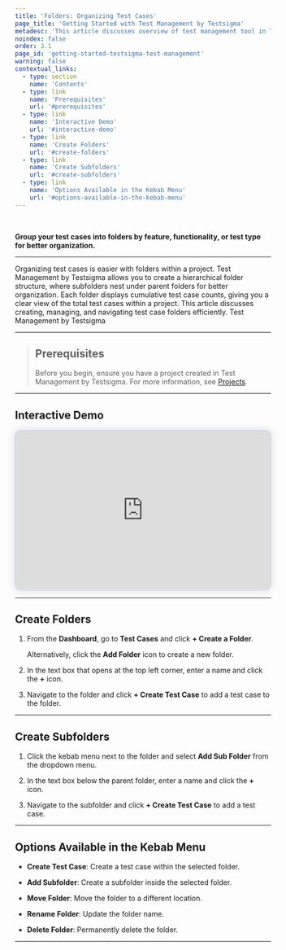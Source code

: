 ```yaml
---
title: 'Folders: Organizing Test Cases'
page_title: 'Getting Started with Test Management by Testsigma'
metadesc: 'This article discusses overview of test management tool in Testsigma | Keep your test cases, test plans, test runs, and reports organized in one place'
noindex: false
order: 3.1
page_id: 'getting-started-testsigma-test-management'
warning: false
contextual_links:
  - type: section
    name: 'Contents'
  - type: link
    name: 'Prerequisites'
    url: '#prerequisites'
  - type: link
    name: 'Interactive Demo'
    url: '#interactive-demo'
  - type: link
    name: 'Create Folders'
    url: '#create-folders'
  - type: link
    name: 'Create Subfolders'
    url: '#create-subfolders'
  - type: link
    name: 'Options Available in the Kebab Menu'
    url: '#options-available-in-the-kebab-menu'
---
```


<br>

**Group your test cases into folders by feature, functionality, or test type for better organization.**

---

Organizing test cases is easier with folders within a project. Test Management by Testsigma allows you to create a hierarchical folder structure, where subfolders nest under parent folders for better organization. Each folder displays cumulative test case counts, giving you a clear view of the total test cases within a project. This article discusses creating, managing, and navigating test case folders efficiently.
Test Management by Testsigma

---

> ## **Prerequisites**
>
> Before you begin, ensure you have a project created in Test Management by Testsigma. For more information, see [Projects](http://testsigma.com/docs/test-management/projects/manage-projects/).

---

## **Interactive Demo**

<div>
  <script async src="https://js.storylane.io/js/v2/storylane.js"></script>
  <div class="sl-embed" style="position:relative;padding-bottom:calc(57.41% + 25px);width:100%;height:0;transform:scale(1)">
    <iframe loading="lazy" class="sl-demo" src="https://app.storylane.io/demo/zwajhxi8n1fz?embed=inline" name="sl-embed" allow="fullscreen" allowfullscreen style="position:absolute;top:0;left:0;width:100%!important;height:100%!important;border:1px solid rgba(63,95,172,0.35);box-shadow: 0px 0px 18px rgba(26, 19, 72, 0.15);border-radius:10px;box-sizing:border-box;"></iframe>
  </div>
</div>

---

## **Create Folders**

1. From the **Dashboard**, go to **Test Cases** and click **+ Create a Folder**.

   Alternatively, click the **Add Folder** icon to create a new folder.

2. In the text box that opens at the top left corner, enter a name and click the **+** icon.

3. Navigate to the folder and click **+ Create Test Case** to add a test case to the folder.

---

## **Create Subfolders**

1. Click the kebab menu next to the folder and select **Add Sub Folder** from the dropdown menu.

2. In the text box below the parent folder, enter a name and click the **+** icon.

3. Navigate to the subfolder and click **+ Create Test Case** to add a test case.

---

## **Options Available in the Kebab Menu**

- **Create Test Case**: Create a test case within the selected folder.

- **Add Subfolder**: Create a subfolder inside the selected folder.

- **Move Folder**: Move the folder to a different location.

- **Rename Folder**: Update the folder name.

- **Delete Folder**: Permanently delete the folder.

---
